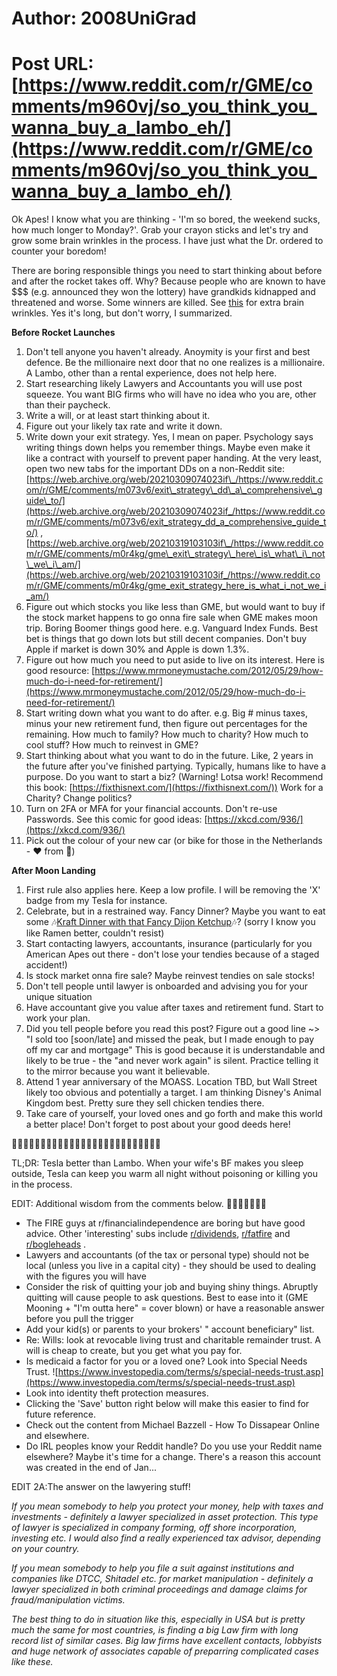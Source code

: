 # Author: 2008UniGrad
# Post URL: [https://www.reddit.com/r/GME/comments/m960vj/so_you_think_you_wanna_buy_a_lambo_eh/](https://www.reddit.com/r/GME/comments/m960vj/so_you_think_you_wanna_buy_a_lambo_eh/)


Ok Apes! I know what you are thinking - 'I'm so bored, the weekend sucks, how much longer to Monday?'.  Grab your crayon sticks and let's try and grow some brain wrinkles in the process.  I have just what the Dr. ordered to counter your boredom!

There are boring responsible things you need to start thinking about before and after the rocket takes off.  Why? Because people who are known to have $$$ (e.g. announced they won the lottery) have grandkids kidnapped and threatened and worse.  Some winners are killed.  See [this](https://www.ar15.com/forums/general/-/5-749519/?page=1) for extra brain wrinkles.  Yes it's long, but don't worry, I summarized.

**Before Rocket Launches**

1. Don't tell anyone you haven't already. Anoymity is your first and best defence.  Be the millionaire next door that no one realizes is a millionaire. A Lambo, other than a rental experience, does not help here.
2. Start researching likely Lawyers and Accountants you will use post squeeze.  You want BIG firms who will have no idea who you are, other than their paycheck.
3. Write a will, or at least start thinking about it.
4. Figure out your likely tax rate and write it down.
5. Write down your exit strategy.  Yes, I mean on paper. Psychology says writing things down helps you remember things.  Maybe even make it like a contract with yourself to prevent paper handing. At the very least, open two new tabs for the important DDs on a non-Reddit site: [https://web.archive.org/web/20210309074023if\_/https://www.reddit.com/r/GME/comments/m073v6/exit\_strategy\_dd\_a\_comprehensive\_guide\_to/](https://web.archive.org/web/20210309074023if_/https://www.reddit.com/r/GME/comments/m073v6/exit_strategy_dd_a_comprehensive_guide_to/) , [https://web.archive.org/web/20210319103103if\_/https://www.reddit.com/r/GME/comments/m0r4kg/gme\_exit\_strategy\_here\_is\_what\_i\_not\_we\_i\_am/](https://web.archive.org/web/20210319103103if_/https://www.reddit.com/r/GME/comments/m0r4kg/gme_exit_strategy_here_is_what_i_not_we_i_am/)
6. Figure out which stocks you like less than GME, but would want to buy if the stock market happens to go onna fire sale when GME makes moon trip. Boring Boomer things good here. e.g. Vanguard Index Funds.  Best bet is things that go down lots but still decent companies.  Don't buy Apple if market is down 30% and Apple is down 1.3%.
7. Figure out how much you need to put aside to live on its interest. Here is good resource: [https://www.mrmoneymustache.com/2012/05/29/how-much-do-i-need-for-retirement/](https://www.mrmoneymustache.com/2012/05/29/how-much-do-i-need-for-retirement/)
8. Start writing down what you want to do after.  e.g. Big # minus taxes, minus your new retirement fund, then figure out percentages for the remaining. How much to family? How much to charity? How much to cool stuff? How much to reinvest in GME?
9. Start thinking about what you want to do in the future. Like, 2 years in the future after you've finished partying. Typically, humans like to have a purpose. Do you want to start a biz? (Warning! Lotsa work! Recommend this book: [https://fixthisnext.com/](https://fixthisnext.com/)) Work for a Charity? Change politics?
10. Turn on 2FA or MFA for your financial accounts. Don't re-use Passwords. See this comic for good ideas: [https://xkcd.com/936/](https://xkcd.com/936/)
11. Pick out the colour of your new car (or bike for those in the Netherlands - ❤ from 🍁)

**After Moon Landing**

1. First rule also applies here.  Keep a low profile.  I will be removing the 'X' badge from my Tesla for instance.
2. Celebrate, but in a restrained way. Fancy Dinner? Maybe you want to eat some 🎶[Kraft Dinner with that Fancy Dijon Ketchup](https://www.youtube.com/watch?v=aynCgnbbgbM)🎶? (sorry I know you like Ramen better, couldn't resist)
3. Start contacting lawyers, accountants, insurance (particularly for you American Apes out there - don't lose your tendies because of a staged accident!)
4. Is stock market onna fire sale? Maybe reinvest tendies on sale stocks!
5. Don't tell people until lawyer is onboarded and advising you for your unique situation
6. Have accountant give you value after taxes and retirement fund. Start to work your plan.
7. Did you tell people before you read this post? Figure out a good line \~> "I sold too \[soon/late\] and missed the peak, but I made enough to pay off my car and mortgage" This is good because it is understandable and likely to be true - the "and never work again" is silent. Practice telling it to the mirror because you want it believable.
8. Attend 1 year anniversary of the MOASS.  Location TBD, but Wall Street likely too obvious and potentially a target.  I am thinking Disney's Animal Kingdom best.  Pretty sure they sell chicken tendies there.
9. Take care of yourself, your loved ones and go forth and make this world a better place! Don't forget to post about your good deeds here!

🚀🚀🚀🚀🚀🚀🚀🚀🚀🚀🚀🚀🚀🚀🚀🚀🚀🚀🚀🚀🚀🚀🚀🚀🚀🚀

TL;DR: Tesla better than Lambo. When your wife's BF makes you sleep outside, Tesla can keep you warm all night without poisoning or killing you in the process.

EDIT: Additional wisdom from the comments below.  🦍🦍🦍🦍💪💪💪

* The FIRE guys at r/financialindependence are boring but have good advice. Other 'interesting' subs include  [r/dividends](https://www.reddit.com/r/dividends/), [r/fatfire](https://www.reddit.com/r/fatfire/) and [r/bogleheads](https://www.reddit.com/r/bogleheads/) .
* Lawyers and accountants (of the tax or personal type) should not be local (unless you live in a capital city) - they should be used to dealing with the figures you will have
* Consider the risk of quitting your job and buying shiny things. Abruptly quitting will cause people to ask questions. Best to ease into it (GME Mooning + "I'm outta here" = cover blown) or have a reasonable answer before you pull the trigger
* Add your kid(s) or parents to your brokers' " account beneficiary" list.
* Re: Wills: look at revocable living trust and charitable remainder trust. A will is cheap to create, but you get what you pay for.
* Is medicaid a factor for you or a loved one? Look into  Special Needs Trust. ![https://www.investopedia.com/terms/s/special-needs-trust.asp](https://www.investopedia.com/terms/s/special-needs-trust.asp)
* Look into identity theft protection measures.
* Clicking the 'Save' button right below will make this easier to find for future reference.
* Check out the content from Michael Bazzell  - How To Dissapear Online and elsewhere.
* Do IRL peoples know your Reddit handle? Do you use your Reddit name elsewhere? Maybe it's time for a change. There's a reason this account was created in the end of Jan...

EDIT 2A:The answer on the lawyering stuff!

*If you mean somebody to help you protect your money, help with taxes and investments - definitely a lawyer specialized in asset protection. This type of lawyer is specialized in company forming, off shore incorporation, investing etc. I would also find a really experienced tax advisor, depending on your country.*

*If you mean somebody to help you file a suit against institutions and companies like DTCC, Shitadel etc. for market manipulation - definitely a lawyer specialized in both criminal proceedings and damage claims for fraud/manipulation victims.*

*The best thing to do in situation like this, especially in USA but is pretty much the same for most countries, is finding a big Law firm with long record list of similar cases. Big law firms have excellent contacts, lobbyists and huge network of associates capable of preparring complicated cases like these.*